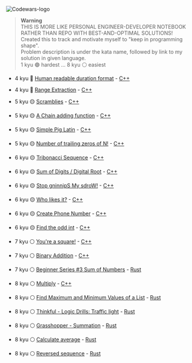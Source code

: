 ![Codewars-logo](https://uploads-ssl.webflow.com/62e3ee10882dc50bcae8d07a/632615af0bde3512ecfb2718_codewars-logo.svg)

> __Warning__\
> THIS IS MORE LIKE PERSONAL ENGINEER-DEVELOPER NOTEBOOK RATHER THAN REPO WITH BEST-AND-OPTIMAL SOLUTIONS!\
> Created this to track and motivate myself to "keep in programming shape".\
> Problem description is under the kata name, followed by link to my solution in given language.\
> 1 kyu :purple_circle: hardest ... 8 kyu :white_circle: easiest
- 4 kyu :large_blue_circle: [Human readable duration format](https://www.codewars.com/kata/52742f58faf5485cae000b9a) - [C++](4kyu/human-readable-duration-format.cpp)
- 4 kyu :large_blue_circle: [Range Extraction](https://www.codewars.com/kata/51ba717bb08c1cd60f00002f) - [C++](4kyu/range-extraction.cpp)

- 5 kyu :yellow_circle: [Scramblies](https://www.codewars.com/kata/55c04b4cc56a697bb0000048) - [C++](5kyu/scramblies.cpp)
- 5 kyu :yellow_circle: [A Chain adding function](https://www.codewars.com/kata/539a0e4d85e3425cb0000a88) - [C++](5kyu/a-chain-adding-function.cpp)
- 5 kyu :yellow_circle: [Simple Pig Latin](https://www.codewars.com/kata/520b9d2ad5c005041100000f) - [C++](5kyu/simple-pig-latin.cpp)
- 5 kyu :yellow_circle: [Number of trailing zeros of N!](https://www.codewars.com/kata/52f787eb172a8b4ae1000a34) - [C++](5kyu/number-of-trailing-zeros-of-n.cpp)

- 6 kyu :yellow_circle: [Tribonacci Sequence](https://www.codewars.com/kata/556deca17c58da83c00002db) - [C++](6kyu/tribonacci-sequence.cpp)
- 6 kyu :yellow_circle: [Sum of Digits / Digital Root](https://www.codewars.com/kata/541c8630095125aba6000c00) - [C++](6kyu/sum-of-digits-digital-root.cpp)
- 6 kyu :yellow_circle: [Stop gninnipS My sdroW!](https://www.codewars.com/kata/5264d2b162488dc400000001) - [C++](6kyu/stop-gninnips-my-sdrow.cpp)
- 6 kyu :yellow_circle: [Who likes it?](https://www.codewars.com/kata/5266876b8f4bf2da9b000362) - [C++](6kyu/who-likes-it.cpp)
- 6 kyu :yellow_circle: [Create Phone Number](https://www.codewars.com/kata/525f50e3b73515a6db000b83) - [C++](6kyu/create-phone-number.cpp)
- 6 kyu :yellow_circle: [Find the odd int](https://www.codewars.com/kata/54da5a58ea159efa38000836) - [C++](6kyu/find-the-odd-int.cpp)

- 7 kyu :white_circle: [You're a square!](https://www.codewars.com/kata/54c27a33fb7da0db0100040e) - [C++](7kyu/youre-a-square!.cpp)
- 7 kyu :white_circle: [Binary Addition](https://www.codewars.com/kata/551f37452ff852b7bd000139) - [C++](7kyu/binary-addition.cpp)
- 7 kyu :white_circle: [Beginner Series #3 Sum of Numbers](https://www.codewars.com/kata/55f2b110f61eb01779000053) - [Rust](7kyu/beginner-series-3-sum-of-numbers.rs)

- 8 kyu :white_circle: [Multiply](https://www.codewars.com/kata/50654ddff44f800200000004) - [C++](8kyu/multiply.cpp)
- 8 kyu :white_circle: [Find Maximum and Minimum Values of a List](https://www.codewars.com/kata/577a98a6ae28071780000989) - [Rust](8kyu/find-maximum-and-minimum-values-of-a-list.rs)
- 8 kyu :white_circle: [Thinkful - Logic Drills: Traffic light](https://www.codewars.com/kata/58649884a1659ed6cb000072) - [Rust](8kyu/thinkful-logic-drills-traffic-light.rs)
- 8 kyu :white_circle: [Grasshopper - Summation](https://www.codewars.com/kata/55d24f55d7dd296eb9000030) - [Rust](8kyu/grasshopper-summation.rs)
- 8 kyu :white_circle: [Calculate average](https://www.codewars.com/kata/57a2013acf1fa5bfc4000921) - [Rust](8kyu/calculate-average.rs)
- 8 kyu :white_circle: [Reversed sequence](https://www.codewars.com/kata/5a00e05cc374cb34d100000d) - [Rust](8kyu/reversed-sequence.rs)